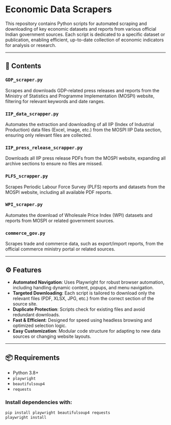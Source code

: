 # Economic Data Scrapers

This repository contains Python scripts for automated scraping and downloading of key economic datasets and reports from various official Indian government sources. Each script is dedicated to a specific dataset or publication, enabling efficient, up-to-date collection of economic indicators for analysis or research.

---

## 📁 Contents

### `GDP_scraper.py`
Scrapes and downloads GDP-related press releases and reports from the Ministry of Statistics and Programme Implementation (MOSPI) website, filtering for relevant keywords and date ranges.

### `IIP_data_scrapper.py`
Automates the extraction and downloading of all IIP (Index of Industrial Production) data files (Excel, image, etc.) from the MOSPI IIP Data section, ensuring only relevant files are collected.

### `IIP_press_release_scrapper.py`
Downloads all IIP press release PDFs from the MOSPI website, expanding all archive sections to ensure no files are missed.

### `PLFS_scrapper.py`
Scrapes Periodic Labour Force Survey (PLFS) reports and datasets from the MOSPI website, including all available PDF reports.

### `WPI_scraper.py`
Automates the download of Wholesale Price Index (WPI) datasets and reports from MOSPI or related government sources.

### `commerce_gov.py`
Scrapes trade and commerce data, such as export/import reports, from the official commerce ministry portal or related sources.

---

## ⚙️ Features

- **Automated Navigation**: Uses Playwright for robust browser automation, including handling dynamic content, popups, and menu navigation.
- **Targeted Downloading**: Each script is tailored to download only the relevant files (PDF, XLSX, JPG, etc.) from the correct section of the source site.
- **Duplicate Protection**: Scripts check for existing files and avoid redundant downloads.
- **Fast & Efficient**: Designed for speed using headless browsing and optimized selection logic.
- **Easy Customization**: Modular code structure for adapting to new data sources or changing website layouts.

---

## 📦 Requirements

- Python 3.8+
- `playwright`
- `beautifulsoup4`
- `requests`

### Install dependencies with:

```bash
pip install playwright beautifulsoup4 requests
playwright install

